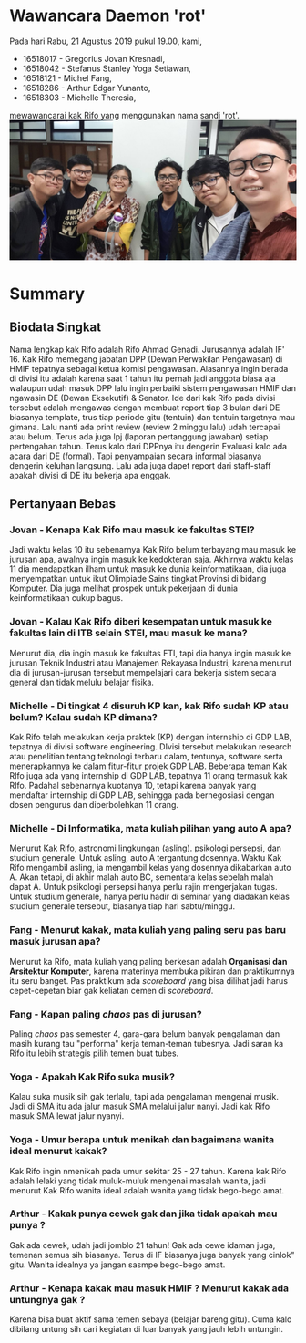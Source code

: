 # Wawancara Daemon 'rot'
Pada hari Rabu, 21 Agustus 2019 pukul 19.00, kami,
- 16518017 - Gregorius Jovan Kresnadi,
- 16518042 - Stefanus Stanley Yoga Setiawan,
- 16518121 - Michel Fang,
- 16518286 - Arthur Edgar Yunanto,
- 16518303 - Michelle Theresia,

mewawancarai kak Rifo yang menggunakan nama sandi 'rot'.
![foto bersama](./16518017-16518042-16518121-16518286-16518303.jpg)
# Summary
## Biodata Singkat
  Nama lengkap kak Rifo adalah Rifo Ahmad Genadi. Jurusannya adalah IF' 16. Kak Rifo memegang jabatan DPP (Dewan Perwakilan Pengawasan) di HMIF tepatnya sebagai ketua komisi pengawasan. Alasannya ingin berada di divisi itu adalah karena saat 1 tahun itu pernah jadi anggota biasa aja walaupun udah masuk DPP lalu ingin perbaiki sistem pengawasan HMIF dan ngawasin DE (Dewan Eksekutif) & Senator. Ide dari kak Rifo pada divisi tersebut adalah mengawas dengan membuat report tiap 3 bulan dari DE biasanya template, trus tiap periode gitu (tentuin) dan tentuin targetnya mau gimana. Lalu nanti ada print review (review 2 minggu lalu) udah tercapai atau belum. Terus ada juga lpj (laporan pertanggung jawaban) setiap pertengahan tahun. Terus kalo dari DPPnya itu dengerin Evaluasi kalo ada acara dari DE (formal). Tapi penyampaian secara informal biasanya dengerin keluhan langsung. Lalu ada juga dapet report dari staff-staff apakah divisi di DE itu bekerja apa enggak.

## Pertanyaan Bebas

### Jovan - Kenapa Kak Rifo mau masuk ke fakultas STEI?
  Jadi waktu kelas 10 itu sebenarnya Kak Rifo belum terbayang mau masuk ke jurusan apa, awalnya ingin masuk ke kedokteran saja. Akhirnya waktu kelas 11 dia mendapatkan ilham untuk masuk ke dunia keinformatikaan, dia juga menyempatkan untuk ikut Olimpiade Sains tingkat Provinsi di bidang Komputer. Dia juga melihat prospek untuk pekerjaan di dunia keinformatikaan cukup bagus.

### Jovan - Kalau Kak Rifo diberi kesempatan untuk masuk ke fakultas lain di ITB selain STEI, mau masuk ke mana?
  Menurut dia, dia ingin masuk ke fakultas FTI, tapi dia hanya ingin masuk ke jurusan Teknik Industri atau Manajemen Rekayasa Industri, karena menurut dia di jurusan-jurusan tersebut mempelajari cara bekerja sistem secara general dan tidak melulu belajar fisika.

### Michelle - Di tingkat 4 disuruh KP kan, kak Rifo sudah KP atau belum? Kalau sudah KP dimana?
  Kak Rifo telah melakukan kerja praktek (KP) dengan internship di GDP LAB, tepatnya di divisi software engineering. DIvisi tersebut melakukan research atau penelitian tentang teknologi terbaru dalam, tentunya, software serta menerapkannya ke dalam fitur-fitur projek GDP LAB. Beberapa teman Kak RIfo juga ada yang internship di GDP LAB, tepatnya 11 orang termasuk kak RIfo. Padahal sebenarnya kuotanya 10, tetapi karena banyak yang mendaftar internship di GDP LAB, sehingga pada bernegosiasi dengan dosen pengurus dan diperbolehkan 11 orang.

### Michelle - Di Informatika, mata kuliah pilihan yang auto A apa?
  Menurut Kak Rifo, astronomi lingkungan (asling). psikologi persepsi, dan studium generale. Untuk asling, auto A tergantung dosennya. Waktu Kak Rifo mengambil asling, ia mengambil kelas yang dosennya dikabarkan auto A. Akan tetapi, di akhir malah auto BC, sementara kelas sebelah malah dapat A. Untuk psikologi persepsi hanya perlu rajin mengerjakan tugas. Untuk studium generale, hanya perlu hadir di seminar yang diadakan kelas studium generale tersebut, biasanya tiap hari sabtu/minggu.

### Fang - Menurut kakak, mata kuliah yang paling seru pas baru masuk jurusan apa?
  Menurut ka Rifo, mata kuliah yang paling berkesan adalah **Organisasi dan Arsitektur Komputer**, karena materinya membuka pikiran dan praktikumnya itu seru banget. Pas praktikum ada _scoreboard_ yang bisa dilihat jadi harus cepet-cepetan biar gak keliatan cemen di _scoreboard_.

### Fang - Kapan paling _chaos_ pas di jurusan?
  Paling _chaos_ pas semester 4, gara-gara belum banyak pengalaman dan masih kurang tau "performa" kerja teman-teman tubesnya. Jadi saran ka Rifo itu lebih strategis pilih temen buat tubes.
  
### Yoga - Apakah Kak Rifo suka musik?
  Kalau suka musik sih gak terlalu, tapi ada pengalaman mengenai musik. Jadi di SMA itu ada jalur masuk SMA melalui jalur nanyi. Jadi kak Rifo masuk SMA lewat jalur nyanyi.
  
### Yoga - Umur berapa untuk menikah dan bagaimana wanita ideal menurut kakak?
  Kak Rifo ingin nmenikah pada umur sekitar 25 - 27 tahun. Karena kak Rifo adalah lelaki yang tidak muluk-muluk mengenai masalah wanita, jadi menurut Kak Rifo wanita ideal adalah wanita yang tidak bego-bego amat.

### Arthur - Kakak punya cewek gak dan jika tidak apakah mau punya ?
  Gak ada cewek, udah jadi jomblo 21 tahun! Gak ada cewe idaman juga, temenan semua sih biasanya. Terus di IF biasanya juga banyak yang cinlok" gitu. Wanita idealnya ya jangan sasmpe bego-bego amat.
  
 ### Arthur - Kenapa kakak mau masuk HMIF ? Menurut kakak ada untungnya gak ?
  Karena bisa buat aktif sama temen sebaya (belajar bareng gitu). Cuma kalo dibilang untung sih cari kegiatan di luar banyak yang jauh lebih untungin.
